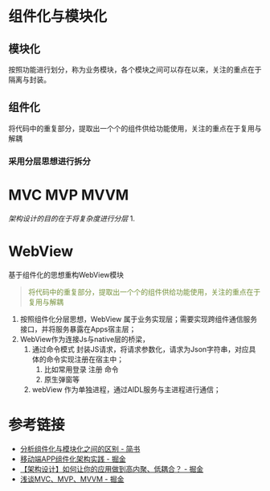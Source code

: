 # 组件化与模块化
## 模块化
按照功能进行划分，称为业务模块，各个模块之间可以存在以来，关注的重点在于隔离与封装。
## 组件化
将代码中的重复部分，提取出一个个的组件供给功能使用，关注的重点在于复用与解耦
### 采用分层思想进行拆分
# MVC MVP MVVM
*架构设计的目的在于将复杂度进行分层*
1. 
# WebView
基于组件化的思想重构WebView模块
> <font color="#76923c">将代码中的重复部分，提取出一个个的组件供给功能使用，关注的重点在于复用与解耦</font>
1. 按照组件化分层思想，WebView 属于业务实现层；需要实现跨组件通信服务接口，并将服务暴露在Apps宿主层；
2. WebView作为连接Js与native层的桥梁，
	1. 通过命令模式 封装JS请求，将请求参数化，请求为Json字符串，对应具体的命令实现注册在宿主中；
		1. 比如常用登录 注册 命令
		2. 原生弹窗等
	2. webView 作为单独进程，通过AIDL服务与主进程进行通信；
# 参考链接
- [分析组件化与模块化之间的区别 - 简书](https://www.jianshu.com/p/cac0beae8876)
- [移动端APP组件化架构实践 - 掘金](https://juejin.cn/post/7240333779222167608)
- [【架构设计】如何让你的应用做到高内聚、低耦合？ - 掘金](https://juejin.cn/post/7185404686063796261?searchId=20231010193400974991810C1DF0E53136)
- [浅谈MVC、MVP、MVVM - 掘金](https://juejin.cn/post/6844903798546694158?searchId=20231010173540806B14283018FFDCC00D)

